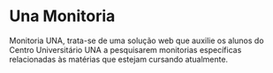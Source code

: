 # Una Monitoria
Monitoria UNA, trata-se de uma solução web que auxilie os alunos do Centro Universitário UNA a pesquisarem monitorias específicas relacionadas às matérias que estejam cursando atualmente. 
